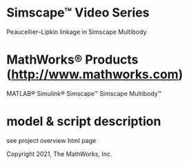 # Simscape™ Video Series
Peaucellier–Lipkin linkage in Simscape Multibody

# MathWorks® Products (http://www.mathworks.com)
MATLAB®
Simulink® 
Simscape™
Simscape Multibody™

# model & script description
see project overview html page

Copyright 2021, The MathWorks, Inc.